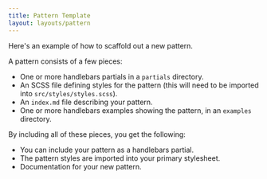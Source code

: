 ```yaml
---
title: Pattern Template
layout: layouts/pattern
---
```


Here's an example of how to scaffold out a new pattern. 

A pattern consists of a few pieces:
- One or more handlebars partials in a `partials` directory.
- An SCSS file defining styles for the pattern (this will need to be imported into `src/styles/styles.scss`).
- An `index.md` file describing your pattern.
- One or more handlebars examples showing the pattern, in an `examples` directory.

By including all of these pieces, you get the following:
- You can include your pattern as a handlebars partial.
- The pattern styles are imported into your primary stylesheet.
- Documentation for your new pattern.
